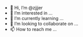 - 👋 Hi, I’m @zjjjer
- 👀 I’m interested in ...
- 🌱 I’m currently learning ...
- 💞️ I’m looking to collaborate on ...
- 📫 How to reach me ...

<!---
zjjjer/zjjjer is a ✨ special ✨ repository because its `README.md` (this file) appears on your GitHub profile.
You can click the Preview link to take a look at your changes.
--->
